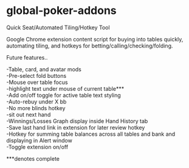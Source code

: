 # global-poker-addons
Quick Seat/Automated Tiling/Hotkey Tool

Google Chrome extension content script for buying into tables quickly, automating tiling, and hotkeys for betting/calling/checking/folding.

Future features..

-Table, card, and avatar mods                                                                                                            
-Pre-select fold buttons                                                                                                                  
-Mouse over table focus                                                                                                                   
  -highlight text under mouse of current table***                                                                                         
-Add on/off toggle for active table text styling                                                                                           
-Auto-rebuy under X bb                                                                                                                     
-No more blinds hotkey                                                                                                                     
  -sit out next hand                                                                                                                       
-Winnings/Losses Graph display inside Hand History tab                                                                                     
-Save last hand link in extension for later review hotkey                                                                                 
-Hotkey for summing table balances across all tables and bank and displaying in Alert window                                              
-Toggle extension on/off                                                                                                                   

***denotes complete
